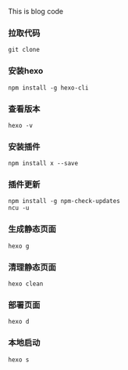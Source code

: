 This is blog code

### 拉取代码
```
git clone 
```
### 安装hexo
```
npm install -g hexo-cli
```
### 查看版本
```
hexo -v
```
### 安装插件
```
npm install x --save
```
###  插件更新
```
npm install -g npm-check-updates
ncu -u
```
###  生成静态页面
```
hexo g
```
###  清理静态页面
```
hexo clean
```
###  部署页面
```
hexo d
```
###  本地启动
```
hexo s
```
